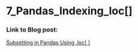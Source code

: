 # 7_Pandas_Indexing_loc[]

### Link to Blog post:
[Subsetting in Pandas Using .loc\[ \]](https://www.leeweimin.com/2018/12/09/subsetting-in-pandas-using-loc/)
